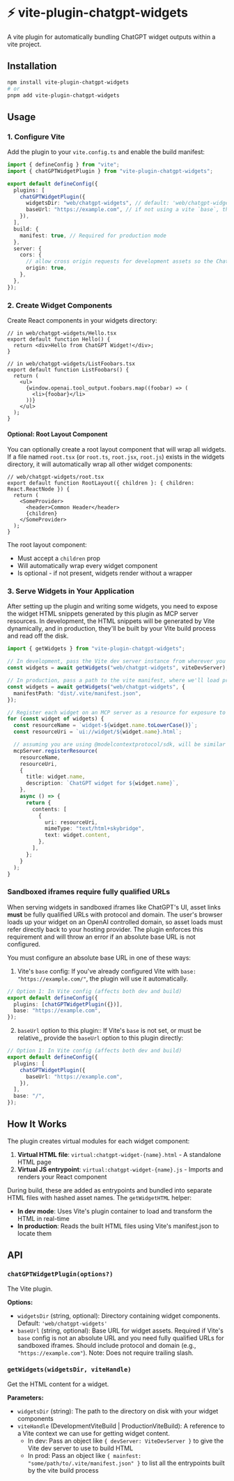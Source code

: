 # ⚡️ vite-plugin-chatgpt-widgets

A vite plugin for automatically bundling ChatGPT widget outputs within a vite project.

## Installation

```bash
npm install vite-plugin-chatgpt-widgets
# or
pnpm add vite-plugin-chatgpt-widgets
```

## Usage

### 1. Configure Vite

Add the plugin to your `vite.config.ts` and enable the build manifest:

```typescript
import { defineConfig } from "vite";
import { chatGPTWidgetPlugin } from "vite-plugin-chatgpt-widgets";

export default defineConfig({
  plugins: [
    chatGPTWidgetPlugin({
      widgetsDir: "web/chatgpt-widgets", // default: 'web/chatgpt-widgets'
      baseUrl: "https://example.com", // if not using a vite `base`, this is required because the chatgpt iframe is sandboxed and absolute URL links are required
    }),
  ],
  build: {
    manifest: true, // Required for production mode
  },
  server: {
    cors: {
      // allow cross origin requests for development assets so the ChatGPT sandbox can access dev-time assets
      origin: true,
    },
  },
});
```

### 2. Create Widget Components

Create React components in your widgets directory:

```tsx
// in web/chatgpt-widgets/Hello.tsx
export default function Hello() {
  return <div>Hello from ChatGPT Widget!</div>;
}

// in web/chatgpt-widgets/ListFoobars.tsx
export default function ListFoobars() {
  return (
    <ul>
      {window.openai.tool_output.foobars.map((foobar) => (
        <li>{foobar}</li>
      ))}
    </ul>
  );
}
```

#### Optional: Root Layout Component

You can optionally create a root layout component that will wrap all widgets. If a file named `root.tsx` (or `root.ts`, `root.jsx`, `root.js`) exists in the widgets directory, it will automatically wrap all other widget components:

```tsx
// web/chatgpt-widgets/root.tsx
export default function RootLayout({ children }: { children: React.ReactNode }) {
  return (
    <SomeProvider>
      <header>Common Header</header>
      {children}
    </SomeProvider>
  );
}
```

The root layout component:

- Must accept a `children` prop
- Will automatically wrap every widget component
- Is optional - if not present, widgets render without a wrapper

### 3. Serve Widgets in Your Application

After setting up the plugin and writing some widgets, you need to expose the widget HTML snippets generated by this plugin as MCP server resources. In development, the HTML snippets will be generated by Vite dynamically, and in production, they'll be built by your Vite build process and read off the disk.

```typescript
import { getWidgets } from "vite-plugin-chatgpt-widgets";

// In development, pass the Vite dev server instance from wherever you can get it
const widgets = await getWidgets("web/chatgpt-widgets", viteDevServer);

// In production, pass a path to the vite manifest, where we'll load precompiled versions from
const widgets = await getWidgets("web/chatgpt-widgets", {
  manifestPath: "dist/.vite/manifest.json",
});

// Register each widget on an MCP server as a resource for exposure to ChatGPT
for (const widget of widgets) {
  const resourceName = `widget-${widget.name.toLowerCase()}`;
  const resourceUri = `ui://widget/${widget.name}.html`;

  // assuming you are using @modelcontextprotocol/sdk, will be similar for other MCP implementations
  mcpServer.registerResource(
    resourceName,
    resourceUri,
    {
      title: widget.name,
      description: `ChatGPT widget for ${widget.name}`,
    },
    async () => {
      return {
        contents: [
          {
            uri: resourceUri,
            mimeType: "text/html+skybridge",
            text: widget.content,
          },
        ],
      };
    }
  );
}
```

### Sandboxed iframes require fully qualified URLs

When serving widgets in sandboxed iframes like ChatGPT's UI, asset links **must** be fully qualified URLs with protocol and domain. The user's browser loads up your widget on an OpenAI controlled domain, so asset loads must refer directly back to your hosting provider. The plugin enforces this requirement and will throw an error if an absolute base URL is not configured.

You must configure an absolute base URL in one of these ways:

1. Vite's `base` config: If you've already configured Vite with `base: "https://example.com/"`, the plugin will use it automatically.

```typescript
// Option 1: In Vite config (affects both dev and build)
export default defineConfig({
  plugins: [chatGPTWidgetPlugin({})],
  base: "https://example.com",
});
```

2. `baseUrl` option to this plugin:: If Vite's `base` is not set, or must be relative,, provide the `baseUrl` option to this plugin directly:

```typescript
// Option 1: In Vite config (affects both dev and build)
export default defineConfig({
  plugins: [
    chatGPTWidgetPlugin({
      baseUrl: "https://example.com",
    }),
  ],
  base: "/",
});
```

## How It Works

The plugin creates virtual modules for each widget component:

1. **Virtual HTML file**: `virtual:chatgpt-widget-{name}.html` - A standalone HTML page
2. **Virtual JS entrypoint**: `virtual:chatgpt-widget-{name}.js` - Imports and renders your React component

During build, these are added as entrypoints and bundled into separate HTML files with hashed asset names. The `getWidgetHTML` helper:

- **In dev mode**: Uses Vite's plugin container to load and transform the HTML in real-time
- **In production**: Reads the built HTML files using Vite's manifest.json to locate them

## API

### `chatGPTWidgetPlugin(options?)`

The Vite plugin.

**Options:**

- `widgetsDir` (string, optional): Directory containing widget components. Default: `'web/chatgpt-widgets'`
- `baseUrl` (string, optional): Base URL for widget assets. Required if Vite's `base` config is not an absolute URL and you need fully qualified URLs for sandboxed iframes. Should include protocol and domain (e.g., `"https://example.com"`). Note: Does not require trailing slash.

### `getWidgets(widgetsDir, viteHandle)`

Get the HTML content for a widget.

**Parameters:**

- `widgetsDir` (string): The path to the directory on disk with your widget components
- `viteHandle` (DevelopmentViteBuild | ProductionViteBuild): A reference to a Vite context we can use for getting widget content.
  - In dev: Pass an object like `{ devServer: ViteDevServer }` to give the Vite dev server to use to build HTML
  - In prod: Pass an object like `{ mainfest: "some/path/to/.vite/manifest.json" }` to list all the entrypoints built by the vite build process
